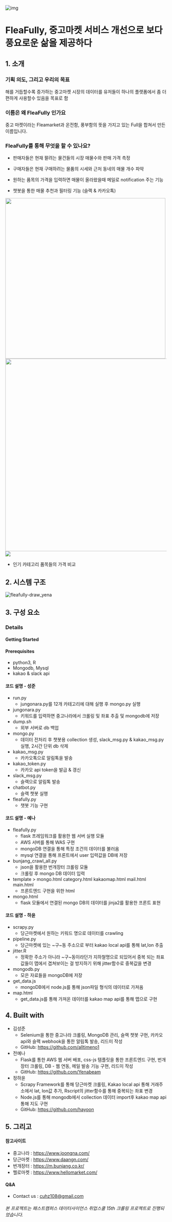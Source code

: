 ![img](https://user-images.githubusercontent.com/72847093/101735679-91af6b80-3b05-11eb-972b-97d421deff0e.PNG)
# FleaFully, 중고마켓 서비스 개선으로 보다 풍요로운 삶을 제공하다

## 1. 소개 
### 기획 의도, 그리고 우리의 목표 
해를 거듭할수록 증가하는 중고마켓 시장의 데이터를 유저들이 하나의 플랫폼에서 좀 더 편하게 사용할수 있음을 목표로 함

### 이름은 왜 FleaFully 인가요
중고 마켓이라는 Fleamarket과 온전함, 풍부함의 뜻을 가지고 있는 Full을 합쳐서 만든 이름입니다. 

### FleaFully를 통해 무엇을 할 수 있나요?
  - 판매자들은 현재 팔려는 물건들의 시장 매물수와 판매 가격 측정
  
  - 구매자들은 현재 구매하려는 물품의 시세와 근처 동네의 매물 개수 파악
  
  - 원하는 품목의 가격을 입력하면 매물이 올라왔을때 메일로 notification 주는 기능
  
  - 챗봇을 통한 매물 추천과 필터링 기능 (슬랙 & 카카오톡)
  
<img src="https://user-images.githubusercontent.com/71831714/104882382-5c205c80-59a6-11eb-81f7-52acb3086b97.png" width="500"></img>
<img src="https://user-images.githubusercontent.com/71831714/104882399-63e00100-59a6-11eb-99a9-fc846de207f7.png" width="600"></img>
<img src="https://user-images.githubusercontent.com/71831714/104881288-62153e00-59a4-11eb-9d20-99d131959fea.png"></img>

  - 인기 카테고리 품목들의 가격 비교

## 2. 시스템 구조
![fleafully-draw_yena](https://user-images.githubusercontent.com/71831714/101885533-97788000-3bdd-11eb-94b8-5db03d840607.png)

## 3. 구성 요소 
### Details 
#### Getting Started
#### Prerequisites
- python3, R
- Mongodb, Mysql
- kakao & slack api

#### 코드 설명 - 성준
- run.py
  - jungonara.py를 12개 카테고리에 대해 실행  후 mongo.py 실행
- jungonara.py
  - 키워드를 입력하면 중고나라에서 크롤링 및 좌표 추출 및 mongodb에 저장
- dump.sh
  - 외부 서버로 db 백업
- mongo.py 
  - 데이터 전처리 후 챗봇용 collection 생성, slack_msg.py & kakao_msg.py 실행, 2시간 단위 db 삭제
- kakao_msg.py
  - 카카오톡으로 알림톡을 발송
- kakao_token.py
  - 카카오 api token을 발급 & 갱신
- slack_msg.py
  - 슬랙으로 알림톡 발송
- chatbot.py
  - 슬랙 챗봇 실행
- fleafully.py
  - 챗봇 기능 구현
  
#### 코드 설명 - 예나 
- fleafully.py
  - flask 프레임워크를 활용한 웹 서버 실행 모듈 
  - AWS 서버를 통해 WAS 구현 
  - mongoDB 연결을 통해 특정 조건의 데이터를 불러옴 
  - mysql 연결을 통해 프론트에서 user 입력값을 DB에 저장 
- bunjang_crawl_all.py 
  - json을 활용한 번개장터 크롤링 모듈
  - 크롤링 후 mongo DB 데이터 입력 
- template > mongo.html category.html kakaomap.html mail.html main.html
  - 프론트엔드 구현을 위한 html 
- mongo.html 
  - flask 모듈에서 연결된 mongo DB의 데이터를 jinja2를 활용한 프론트 표현 
  
#### 코드 설명 - 하윤
- scrapy.py
  - 당근마켓에서 원하는 키워드 명으로 데이터를 crawling
- pipeline.py
  - 당근마켓에 있는 ~구~동 주소으로 부터 kakao local api를 통해 lat,lon 추출
- jitter.R
  - 정확한 주소가 아니라 ~구~동이라던가 지하철명으로 되있어서 중복 되는 좌표값들이 맵에서 겹쳐보이는 걸 방지하기 위해 jitter함수로 중복값을 변경
- mongodb.py
  - 모은 자료들을 mongoDB에 저장
- get_data.js
  - mongoDB에서 node.js를 통해 json파일 형식의 데이터로 가져옴
- map.html
  - get_data.js를 통해 가져온 데이터를 kakao map api를 통해 맵으로 구현

## 4. Built with 
- 김성준
  - Selenium을 통한 중고나라 크롤링, MongoDB 관리, 슬랙 챗봇 구현, 카카오 api와 슬랙 webhook을 통한 알림톡 발송, 리드미 작성
  - GitHub: https://github.com/alltimeno1
- 전예나 
  - Flask를 통한 AWS 웹 서버 배포, css-js 템플릿을 통한 프론트엔드 구현, 번개장터 크롤링, DB - 웹 연동, 메일 발송 기능 구현, 리드미 작성 
  - GitHub: https://github.com/Yenabeam
- 정하윤 
  - Scrapy Framework를 통해 당근마켓 크롤링, Kakao local api 통해 거래주소에서 lat, lon값 추가, Rscript의 jitter함수를 통해 중복되는 좌표 변경
  - Node.js를 통해 mongodb에서 collection 데이터 import후 kakao map api통해 지도 구현
  - GitHub: https://github.com/hayoon

## 5. 그리고 
#### 참고사이트 
- 중고나라 : https://www.joongna.com/
- 당근마켓 : https://www.daangn.com/
- 번개장터 : https://m.bunjang.co.kr/
- 헬로마켓 : https://www.hellomarket.com/
#### Q&A
- Contact us :  cuhz108@gmail.com
###### 본 프로젝트는 패스트캠퍼스 데이터사이언스 취업스쿨 15th 크롤링 프로젝트로 진행되었습니다.

